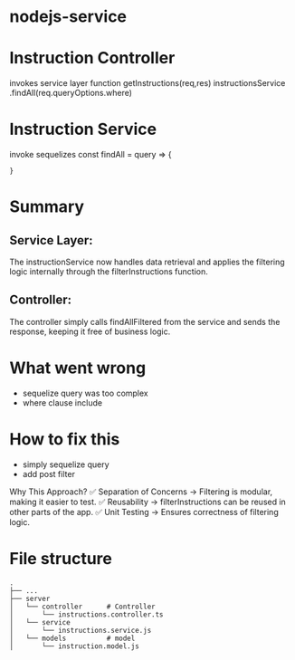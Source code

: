 # nodejs-service

# Instruction Controller
invokes service layer
function getInstructions(req,res)
    instructionsService
        .findAll(req.queryOptions.where)
     
# Instruction Service
invoke sequelizes
const findAll = query => {

    }         

# Summary
##  Service Layer:
The instructionService now handles data retrieval and applies the filtering logic internally through the filterInstructions function.

## Controller:
The controller simply calls findAllFiltered from the service and sends the response, keeping it free of business logic.

# What went wrong
- sequelize query was too complex
- where clause include 

# How to fix this
- simply sequelize query 
- add post filter

Why This Approach?
✅ Separation of Concerns → Filtering is modular, making it easier to test.
✅ Reusability → filterInstructions can be reused in other parts of the app.
✅ Unit Testing → Ensures correctness of filtering logic.

       

File structure
============================
    .
    ├── ...
    ├── server               
    │   └── controller      # Controller
    │       └── instructions.controller.ts    
    │   └── service       
    │       └── instructions.service.js    
    │   └── models          # model
    │       └── instruction.model.js    